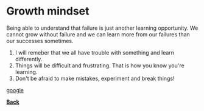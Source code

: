 # Growth mindset

Being able to understand that failure is just another learning opportunity. We cannot grow without failure and we can learn more from our failures than our successes sometimes.

1. I will remeber that we all have trouble with something and learn differently.
2. Things will be difficult and frustrating. That is how you know you're learning.
3. Don't be afraid to make mistakes, experiment and break things!

[google](https://google.com)

**[Back](README.md)**
